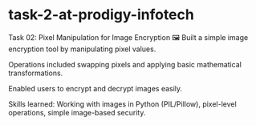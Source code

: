 # task-2-at-prodigy-infotech
Task 02: Pixel Manipulation for Image Encryption 🖼️
Built a simple image encryption tool by manipulating pixel values.

Operations included swapping pixels and applying basic mathematical transformations.

Enabled users to encrypt and decrypt images easily.

Skills learned: Working with images in Python (PIL/Pillow), pixel-level operations, simple image-based security.

